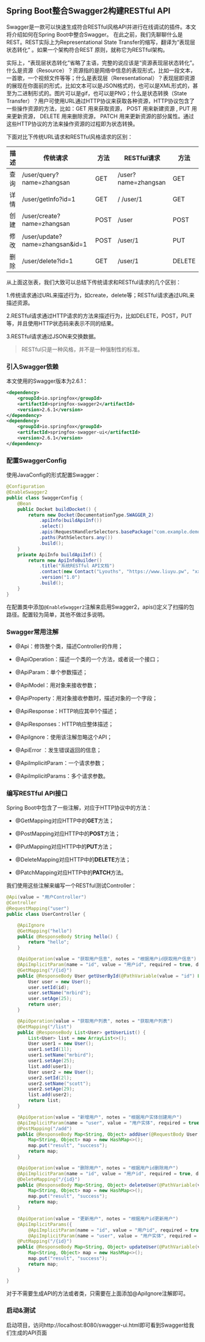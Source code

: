 ## Spring Boot整合Swagger2构建RESTful API
Swagger是一款可以快速生成符合RESTful风格API并进行在线调试的插件。本文将介绍如何在Spring Boot中整合Swagger。
在此之前，我们先聊聊什么是REST。REST实际上为Representational State Transfer的缩写，翻译为“表现层状态转化” 。如果一个架构符合REST 原则，就称它为RESTful架构。

实际上，“表现层状态转化”省略了主语，完整的说应该是“资源表现层状态转化”。什么是资源（Resource）？资源指的是网络中信息的表现形式，比如一段文本，一首歌，一个视频文件等等；什么是表现层（Reresentational）？表现层即资源的展现在你面前的形式，比如文本可以是JSON格式的，也可以是XML形式的，甚至为二进制形式的。图片可以是gif，也可以是PNG；什么是状态转换（State Transfer）？用户可使用URL通过HTTP协议来获取各种资源，HTTP协议包含了一些操作资源的方法，比如：GET 用来获取资源， POST 用来新建资源 , PUT 用来更新资源， DELETE 用来删除资源， PATCH 用来更新资源的部分属性。通过这些HTTP协议的方法来操作资源的过程即为状态转换。

下面对比下传统URL请求和RESTful风格请求的区别：


| 描述 | 传统请求 | 方法 | RESTful请求 | 方法 |
|----|----| ----| ----| ----|
|查询|	/user/query?name=zhangsan	|GET|/user?name=zhangsan |	GET|
|详情|	/user/getInfo?id=1	|GET|/	/user/1|	GET|
|创建|	/user/create?name=zhangsan	|POST|	/user|	POST|
|修改|	/user/update?name=zhangsan&id=1	|POST|/user/1|	PUT|
|删除|	/user/delete?id=1|GET|	/user/1	| DELETE|

从上面这张表，我们大致可以总结下传统请求和RESTful请求的几个区别：

1.传统请求通过URL来描述行为，如create，delete等；RESTful请求通过URL来描述资源。

2.RESTful请求通过HTTP请求的方法来描述行为，比如DELETE，POST，PUT等，并且使用HTTP状态码来表示不同的结果。

3.RESTful请求通过JSON来交换数据。

> RESTful只是一种风格，并不是一种强制性的标准。

### 引入Swagger依赖
本文使用的Swagger版本为2.6.1：
```xml
<dependency>
    <groupId>io.springfox</groupId>
    <artifactId>springfox-swagger2</artifactId>
    <version>2.6.1</version>
</dependency>
<dependency>
    <groupId>io.springfox</groupId>
    <artifactId>springfox-swagger-ui</artifactId>
    <version>2.6.1</version>
</dependency>
```

### 配置SwaggerConfig
使用JavaConfig的形式配置Swagger：

```java
@Configuration
@EnableSwagger2
public class SwaggerConfig {
    @Bean
    public Docket buildDocket() {
        return new Docket(DocumentationType.SWAGGER_2)
            .apiInfo(buildApiInf())
            .select()
            .apis(RequestHandlerSelectors.basePackage("com.example.demo.controller"))
            .paths(PathSelectors.any())
            .build();
    }
    private ApiInfo buildApiInf() {
        return new ApiInfoBuilder()
            .title("系统RESTful API文档")
            .contact(new Contact("Lyouths", "https://www.liuyu.pw", "xxxx@qq.com"))
            .version("1.0")
            .build();
    }
}
```

在配置类中添加`@EnableSwagger2`注解来启用Swagger2，apis()定义了扫描的包路径。配置较为简单，其他不做过多说明。


### Swagger常用注解

* @Api：修饰整个类，描述Controller的作用；

* @ApiOperation：描述一个类的一个方法，或者说一个接口；

* @ApiParam：单个参数描述；

* @ApiModel：用对象来接收参数；

* @ApiProperty：用对象接收参数时，描述对象的一个字段；

* @ApiResponse：HTTP响应其中1个描述；

* @ApiResponses：HTTP响应整体描述；

* @ApiIgnore：使用该注解忽略这个API；

* @ApiError ：发生错误返回的信息；

* @ApiImplicitParam：一个请求参数；

* @ApiImplicitParams：多个请求参数。

### 编写RESTful API接口

Spring Boot中包含了一些注解，对应于HTTP协议中的方法：

* @GetMapping对应HTTP中的**GET**方法；

* @PostMapping对应HTTP中的**POST**方法；

* @PutMapping对应HTTP中的**PUT**方法；

* @DeleteMapping对应HTTP中的**DELETE**方法；

* @PatchMapping对应HTTP中的**PATCH**方法。


我们使用这些注解来编写一个RESTful测试Controller：

```java
@Api(value = "用户Controller")
@Controller
@RequestMapping("user")
public class UserController {

    @ApiIgnore
    @GetMapping("hello")
    public @ResponseBody String hello() {
        return "hello";
    }

    @ApiOperation(value = "获取用户信息", notes = "根据用户id获取用户信息")
    @ApiImplicitParam(name = "id", value = "用户id", required = true, dataType = "Long", paramType = "path")
    @GetMapping("/{id}")
    public @ResponseBody User getUserById(@PathVariable(value = "id") Long id) {
        User user = new User();
        user.setId(id);
        user.setName("mrbird");
        user.setAge(25);
        return user;
    }

    @ApiOperation(value = "获取用户列表", notes = "获取用户列表")
    @GetMapping("/list")
    public @ResponseBody List<User> getUserList() {
        List<User> list = new ArrayList<>();
        User user1 = new User();
        user1.setId(1l);
        user1.setName("mrbird");
        user1.setAge(25);
        list.add(user1);
        User user2 = new User();
        user2.setId(2l);
        user2.setName("scott");
        user2.setAge(29);
        list.add(user2);
        return list;
    }

    @ApiOperation(value = "新增用户", notes = "根据用户实体创建用户")
    @ApiImplicitParam(name = "user", value = "用户实体", required = true, dataType = "User")
    @PostMapping("/add")
    public @ResponseBody Map<String, Object> addUser(@RequestBody User user) {
        Map<String, Object> map = new HashMap<>();
        map.put("result", "success");
        return map;
    }

    @ApiOperation(value = "删除用户", notes = "根据用户id删除用户")
    @ApiImplicitParam(name = "id", value = "用户id", required = true, dataType = "Long", paramType = "path")
    @DeleteMapping("/{id}")
    public @ResponseBody Map<String, Object> deleteUser(@PathVariable(value = "id") Long id) {
        Map<String, Object> map = new HashMap<>();
        map.put("result", "success");
        return map;
    }

    @ApiOperation(value = "更新用户", notes = "根据用户id更新用户")
    @ApiImplicitParams({
        @ApiImplicitParam(name = "id", value = "用户id", required = true, dataType = "Long", paramType = "path"),
        @ApiImplicitParam(name = "user", value = "用户实体", required = true, dataType = "User") })
    @PutMapping("/{id}")
    public @ResponseBody Map<String, Object> updateUser(@PathVariable(value = "id") Long id, @RequestBody User user) {
        Map<String, Object> map = new HashMap<>();
        map.put("result", "success");
        return map;
    }

}
```

对于不需要生成API的方法或者类，只需要在上面添加@ApiIgnore注解即可。


### 启动&测试

启动项目，访问http://localhost:8080/swagger-ui.html即可看到Swagger给我们生成的API页面